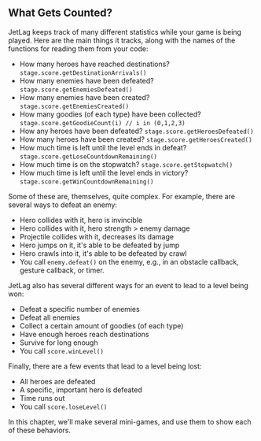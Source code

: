 ## What Gets Counted?

JetLag keeps track of many different statistics while your game is being played.
Here are the main things it tracks, along with the names of the functions for
reading them from your code:

- How many heroes have reached destinations?
  `stage.score.getDestinationArrivals()`
- How many enemies have been defeated? `stage.score.getEnemiesDefeated()`
- How many enemies have been created? `stage.score.getEnemiesCreated()`
- How many goodies (of each type) have been collected?
  `stage.score.getGoodieCount(i) // i in (0,1,2,3)`
- How any heroes have been defeated? `stage.score.getHeroesDefeated()`
- How many heroes have been created? `stage.score.getHeroesCreated()`
- How much time is left until the level ends in defeat?
  `stage.score.getLoseCountdownRemaining()`
- How much time is on the stopwatch? `stage.score.getStopwatch()`
- How much time is left until the level ends in victory?
  `stage.score.getWinCountdownRemaining()`

Some of these are, themselves, quite complex.  For example, there are several
ways to defeat an enemy:

- Hero collides with it, hero is invincible
- Hero collides with it, hero strength > enemy damage
- Projectile collides with it, decreases its damage
- Hero jumps on it, it's able to be defeated by jump
- Hero crawls into it, it's able to be defeated by crawl
- You call `enemy.defeat()` on the enemy, e.g., in an obstacle callback, gesture
  callback, or timer.

JetLag also has several different ways for an event to lead to a level being
won:

- Defeat a specific number of enemies
- Defeat all enemies
- Collect a certain amount of goodies (of each type)
- Have enough heroes reach destinations
- Survive for long enough
- You call `score.winLevel()`

Finally, there are a few events that lead to a level being lost:

- All heroes are defeated
- A specific, important hero is defeated
- Time runs out
- You call `score.loseLevel()`

In this chapter, we'll make several mini-games, and use them to show each of
these behaviors.
